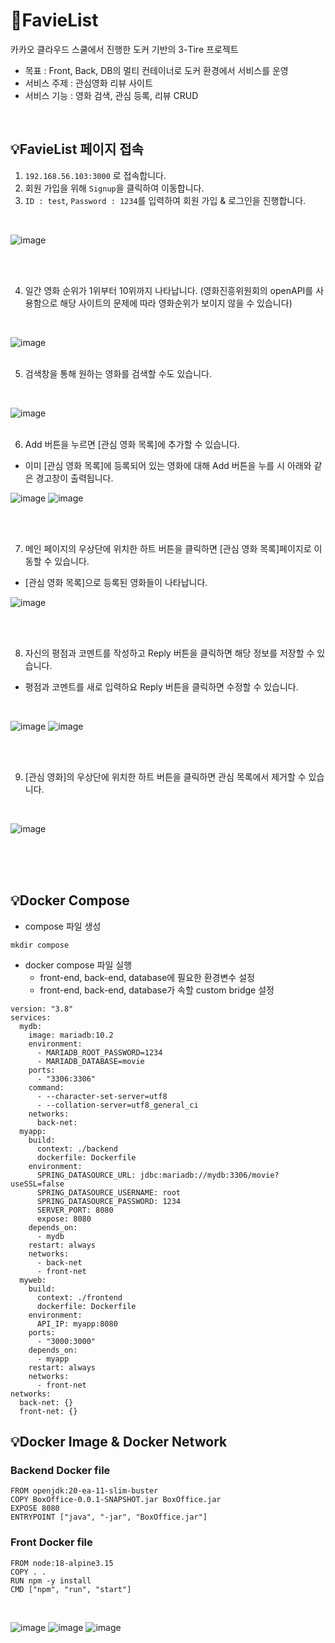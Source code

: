 # 🍿FavieList
카카오 클라우드 스쿨에서 진행한 도커 기반의 3-Tire 프로젝트
* 목표 : Front, Back, DB의 멀티 컨테이너로 도커 환경에서 서비스를 운영
* 서비스 주제 : 관심영화 리뷰 사이트
* 서비스 기능 : 영화 검색, 관심 등록, 리뷰 CRUD

<br>

## 💡FavieList 페이지 접속
1. `192.168.56.103:3000` 로 접속합니다.
2. 회원 가입을 위해 `Signup`을 클릭하여 이동합니다.
3. `ID : test`, `Password : 1234`를 입력하여 회원 가입 & 로그인을 진행합니다.
<br>

![image](https://user-images.githubusercontent.com/73453283/204574236-36dff68b-06ee-4b26-a374-3d2a912e7791.png)

<br>
<br>

4. 일간 영화 순위가 1위부터 10위까지 나타납니다.
(영화진흥위원회의 openAPI를 사용함으로 해당 사이트의 문제에 따라 영화순위가 보이지 않을 수 있습니다)
<br>

![image](https://user-images.githubusercontent.com/73453283/204575486-6ee082d7-7c35-4971-9f79-f14aeab758c8.png)
<br>
<br>

5. 검색창을 통해 원하는 영화를 검색할 수도 있습니다.
<br>

![image](https://user-images.githubusercontent.com/73453283/204574357-570ccfcb-195f-48d8-8223-982a51178a13.png)
<br>
<br>

6. Add 버튼을 누르면 [관심 영화 목록]에 추가할 수 있습니다.
* 이미 [관심 영화 목록]에 등록되어 있는 영화에 대해 Add 버튼을 누를 시 아래와 같은 경고창이 출력됩니다.<br>

![image](https://user-images.githubusercontent.com/73453283/204576365-08d5d462-c485-45c5-a370-336fe02c9841.png)
![image](https://user-images.githubusercontent.com/73453283/204576395-e21c094f-9dd4-4e09-8c76-92124e9c19c4.png)

<br>
<br>

7. 메인 페이지의 우상단에 위치한 하트 버튼을 클릭하면 [관심 영화 목록]페이지로 이동할 수 있습니다.
* [관심 영화 목록]으로 등록된 영화들이 나타납니다.

![image](https://user-images.githubusercontent.com/73453283/204574465-41267044-eaf7-407f-a7bc-3d7326f030ca.png)

<br>
<br>

8. 자신의 평점과 코멘트를 작성하고 Reply 버튼을 클릭하면 해당 정보를 저장할 수 있습니다.
* 평점과 코멘트를 새로 입력하요 Reply 버튼을 클릭하면 수정할 수 있습니다.
<br>

![image](https://user-images.githubusercontent.com/73453283/204574553-23de887c-4a86-45bc-9d90-7b245d279ccd.png)
![image](https://user-images.githubusercontent.com/73453283/204577963-9f94258e-b084-4d1d-a43c-633ee44d4f08.png)

<br>
<br>

9. [관심 영화]의 우상단에 위치한 하트 버튼을 클릭하면 관심 목록에서 제거할 수 있습니다.
<br>

![image](https://user-images.githubusercontent.com/73453283/204578117-b57020dc-1678-41ab-901d-19ddb710b80f.png)

<br>
<br>
<br>

## 💡Docker Compose
* compose 파일 생성
```
mkdir compose
```
* docker compose 파일 실행 
  * front-end, back-end, database에 필요한 환경변수 설정
  * front-end, back-end, database가 속할 custom bridge 설정
```
version: "3.8"
services:
  mydb:
    image: mariadb:10.2
    environment:
      - MARIADB_ROOT_PASSWORD=1234
      - MARIADB_DATABASE=movie
    ports:
      - "3306:3306"
    command:
      - --character-set-server=utf8
      - --collation-server=utf8_general_ci
    networks:
      back-net:
  myapp:
    build:
      context: ./backend
      dockerfile: Dockerfile
    environment:
      SPRING_DATASOURCE_URL: jdbc:mariadb://mydb:3306/movie?useSSL=false
      SPRING_DATASOURCE_USERNAME: root
      SPRING_DATASOURCE_PASSWORD: 1234
      SERVER_PORT: 8080
      expose: 8080
    depends_on:
      - mydb
    restart: always
    networks:
      - back-net
      - front-net
  myweb:
    build:
      context: ./frontend
      dockerfile: Dockerfile
    environment:
      API_IP: myapp:8080
    ports:
      - "3000:3000"
    depends_on:
      - myapp
    restart: always
    networks:
      - front-net
networks:
  back-net: {}
  front-net: {}
```

## 💡Docker Image & Docker Network 
### Backend Docker file
```
FROM openjdk:20-ea-11-slim-buster
COPY BoxOffice-0.0.1-SNAPSHOT.jar BoxOffice.jar
EXPOSE 8080
ENTRYPOINT ["java", "-jar", "BoxOffice.jar"]
```

### Front Docker file
```
FROM node:18-alpine3.15
COPY . .
RUN npm -y install
CMD ["npm", "run", "start"]
```
<br>

![image](https://user-images.githubusercontent.com/73453283/204580370-21504754-5d95-4eda-a439-c4afd211190f.png)
![image](https://user-images.githubusercontent.com/73453283/204569943-aae5d6f6-c272-4df4-8a21-a81b81ecf082.png)
![image](https://user-images.githubusercontent.com/73453283/204570069-796b672f-8923-4a39-b34e-f7a3ed2b850f.png)
